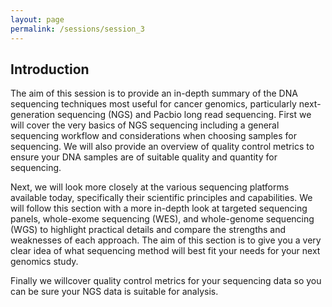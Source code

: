 ```yaml
---
layout: page
permalink: /sessions/session_3
---
```


## Introduction

The aim of this session is to provide an in-depth summary of the DNA
sequencing techniques most useful for cancer genomics, particularly
next-generation sequencing (NGS) and Pacbio long read sequencing. First
we will cover the very basics of NGS sequencing including a general
sequencing workflow and considerations when choosing samples for
sequencing. We will also provide an overview of quality control metrics
to ensure your DNA samples are of suitable quality and quantity for
sequencing.

Next, we will look more closely at the various sequencing platforms
available today, specifically their scientific principles and
capabilities. We will follow this section with a more in-depth look at
targeted sequencing panels, whole-exome sequencing (WES), and
whole-genome sequencing (WGS) to highlight practical details and compare
the strengths and weaknesses of each approach. The aim of this section
is to give you a very clear idea of what sequencing method will best fit
your needs for your next genomics study.

Finally we willcover quality control metrics for your sequencing data so you
can be sure your NGS data is suitable for analysis.
